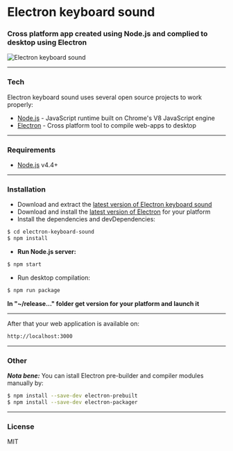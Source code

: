 # Electron keyboard sound

### Cross platform app created using Node.js and complied to desktop using Electron

![Electron keyboard sound](https://i.imgur.com/JufqtbS.png)

---

### Tech
Electron keyboard sound uses several open source projects to work properly:

* [Node.js] - JavaScript runtime built on Chrome's V8 JavaScript engine
* [Electron] - Cross platform tool to compile web-apps to desktop

---

### Requirements

* [Node.js](https://nodejs.org/) v4.4+
---

### Installation

* Download and extract the [latest version of Electron keyboard sound](https://github.com/paratagas/electron-keyboard-sound)
* Download and install the [latest version of Electron](http://electron.atom.io/releases/) for your platform
* Install the dependencies and devDependencies:
```sh
$ cd electron-keyboard-sound
$ npm install
```

* **Run Node.js server:**
```sh
$ npm start
```
* Run desktop compilation:
```sh
$ npm run package
```

**In "~/release..." folder get version for your platform and launch it**

---

After that your web application is available on:

```sh
http://localhost:3000
```

---

### Other

***Nota bene:*** You can istall Electron pre-builder and compiler modules manually by:
```sh
$ npm install --save-dev electron-prebuilt
$ npm install --save-dev electron-packager
```

---

### License

MIT

 [Node.js]: <https://nodejs.org/>
 [Electron]: <http://electron.atom.io/>
 